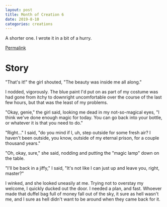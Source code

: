 ```yaml
---
layout: post
title: Month of Creation 6
date: 2019-8-10
categories: creations
---
```


A shorter one. I wrote it in a bit of a hurry. 

[Permalink](https://www.reddit.com/r/WritingPrompts/comments/coi24w/wp_the_girl_asks_you_to_make_her_beautiful_you/ewkwbq8?utm_source=share&utm_medium=web2x)

# Story

"That's it!" the girl shouted, "The beauty was inside me all along."

I nodded, vigorously. The blue paint I'd put on as part of my costume was had gone from
itchy to downright uncomfortable over the course of the last few hours, but that was the
least of my problems.

"Okay, genie," the girl said, looking me dead in my not-so-magical eyes, "I think we've
done enough magic for today. You can go back into your bottle, or whatever it is that you
need to do."

"Right..." I said, "do you mind if I, uh, step outside for some fresh air? I haven't been
outside, you know, outside of my eternal prison, for a couple thousand years."

"Oh, okay, sure," she said, nodding and putting the "magic lamp" down on the table.

"I'll be back in a jiffy," I said, "It's not like I can just up and leave you, right,
master?"

I winked, and she looked uneasily at me. Trying not to overstay my welcome, I quickly
ducked out the door. I needed a plan, and fast. Whoever made that duffel bag full of
money fall out of the sky, it sure as hell wasn't me, and I sure as hell didn't want to
be around when they came back for it.
